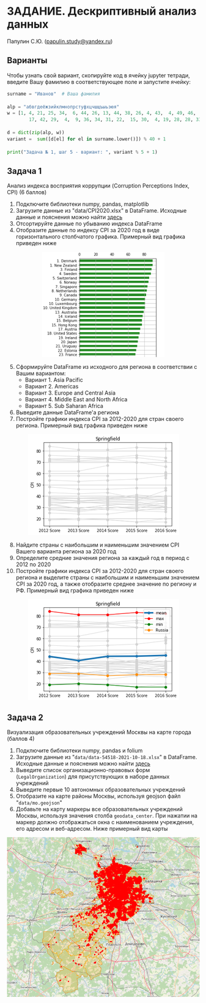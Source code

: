 # ЗАДАНИЕ. Дескриптивный анализ данных

Папулин С.Ю. (papulin.study@yandex.ru)


## Варианты

Чтобы узнать свой вариант, скопируйте код в ячейку jupyter тетради, введите Вашу фамилию в соответствующее поле и запустите ячейку:

```python
surname = "Иванов"  # Ваша фамилия

alp = "абвгдеёжзийклмнопрстуфхцчшщъыьэюя"
w = [1, 4, 21, 25, 34,  6, 44, 26, 13, 44, 38, 26, 4, 43,  4, 49, 46,
        17, 42, 29,  4,  9, 36, 34, 31, 22,  15, 30,  4, 19, 28, 28, 33]

d = dict(zip(alp, w))
variant =  sum([d[el] for el in surname.lower()]) % 40 + 1

print("Задача № 1, шаг 5 - вариант: ", variant % 5 + 1)
```

## Задача 1

Анализ индекса восприятия коррупции (Corruption Perceptions Index, CPI) (6 баллов)

1. Подключите библиотеки numpy, pandas, matplotlib
2. Загрузите данные из "data/CPI2020.xlsx" в DataFrame. Исходные данные и пояснения можно найти [здесь](https://www.transparency.org/en/cpi/2020/index)
3. Отсортируйте данные по убыванию индекса DataFrame
4. Отобразите данные по индексу CPI за 2020 год в виде горизонтального столбчатого графика. Примерный вид графика приведен ниже

<center>

![Plot](../notebooks/img/cpi_2016_.png)

</center>

5. Сформируйте DataFrame из исходного для региона в соответствии с Вашим вариантом:
    - Вариант 1. Asia Pacific
    - Вариант 2. Americas
    - Вариант 3. Europe and Central Asia
    - Вариант 4. Middle East and North Africa
    - Вариант 5. Sub Saharan Africa
6. Выведите данные DataFrame'a региона
7. Постройте графики индекса CPI за 2012-2020 для стран своего региона. Примерный вид графика приведен ниже

<center>

![Plot](../notebooks/img/fig_springfield_region.png)

</center>

8. Найдите страны с наибольшим и наименьшим значением CPI Вашего варианта региона за 2020 год
9. Определите средние значения региона за каждый год в период с 2012 по 2020
10. Постройте графики индекса CPI за 2012-2020 для стран своего региона и выделите страны с наибольшим и наименьшим значением CPI за 2020 год, а также отобразите среднее значение по региону и РФ. Примерный вид графика приведен ниже

<center>

![Plot](../notebooks/img/fig_springfield_region_comb.png)

</center>

## Задача 2

Визуализация образовательных учреждений Москвы на карте города (баллов 4)

1. Подключите библиотеки numpy, pandas и folium
2. Загрузите данные из "`data/data-54518-2021-10-18.xlsx`" в DataFrame. Исходные данные и пояснения можно найти [здесь](https://data.mos.ru/opendata/7719028495-obrazovatelnye-uchrejdeniya-goroda-moskvy)
3. Выведите список организационно-правовых форм (`LegalOrganization`) для присутствующих в наборе данных учреждений
4. Выведите первые 10 автономных образовательных учреждений
5. Отобразите на карте районы Москвы, используя geojson файл "`data/mo.geojson`" 
6. Добавьте на карту маркеры все образовательных учреждений Москвы, используя значения столба `geodata_center`. При нажатии на маркер должно отображаться окна с наименованием учреждения, его адресом и веб-адресом. Ниже примерный вид карты

<center>

![Plot](img/moscow_places.png)

</center>
